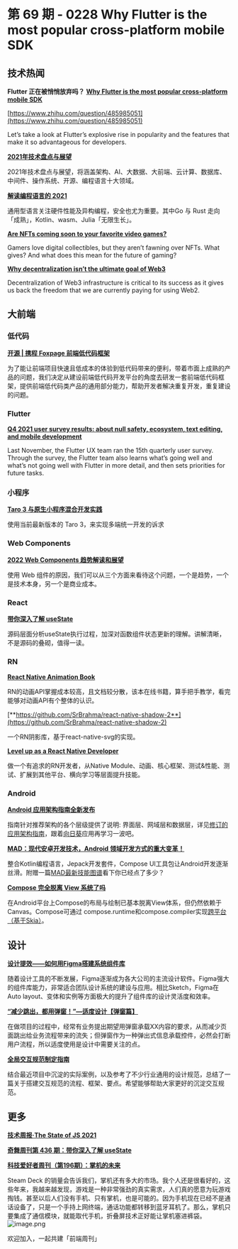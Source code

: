 # 第 69 期 - 0228 Why Flutter is the most popular cross-platform mobile SDK
## 技术热闻
**Flutter 正在被悄悄放弃吗？**
[**Why Flutter is the most popular cross-platform mobile SDK**](https://stackoverflow.blog/2022/02/21/why-flutter-is-the-most-popular-cross-platform-mobile-sdk/)


[https://www.zhihu.com/question/485985051](https://www.zhihu.com/question/485985051)

Let’s take a look at Flutter’s explosive rise in popularity and the features that make it so advantageous for developers. 

[**2021年技术盘点与展望**](https://www.infoq.cn/minibook/Rmc3QT7vIXdr0ovFhZZ8)

2021年技术盘点与展望，将涵盖架构、AI、大数据、大前端、云计算、数据库、中间件、操作系统、开源、编程语言十大领域。

[**解读编程语言的 2021**](https://www.infoq.cn/article/FShKRWXoUJ7b8C801Z9i)

通用型语言关注硬件性能及异构编程，安全也尤为重要。其中Go 与 Rust 走向「成熟」，Kotlin、wasm、Julia「无限生长」。

[**Are NFTs coming soon to your favorite video games?**](https://cointelegraph.com/news/are-nfts-coming-soon-to-your-favorite-video-games)

Gamers love digital collectibles, but they aren’t fawning over NFTs. What gives? And what does this mean for the future of gaming?

[**Why decentralization isn’t the ultimate goal of Web3**](https://cointelegraph.com/news/why-decentralization-isn-t-the-ultimate-goal-of-web3)

Decentralization of Web3 infrastructure is critical to its success as it gives us back the freedom that we are currently paying for using Web2.

## 大前端
### 低代码
[**开源 | 携程 Foxpage 前端低代码框架**](https://mp.weixin.qq.com/s/NAuWtEQ2A5beTjn88aBTZg)

为了能让前端项目快速且低成本的体验到低代码带来的便利，带着市面上成熟的产品的问题，我们决定从建设前端低代码开发平台的角度去研发一套前端低代码框架，提供前端低代码类产品的通用部分能力，帮助开发者解决重复开发，重复建设的问题。

### Flutter
[**Q4 2021 user survey results: about null safety, ecosystem, text editing, and mobile development**](https://medium.com/@jayoung.lee/q4-2021-user-survey-results-about-null-safety-ecosystem-text-editing-and-mobile-development-5d33341954e9)

Last November, the Flutter UX team ran the 15th quarterly user survey. Through the survey, the Flutter team also learns what’s going well and what’s not going well with Flutter in more detail, and then sets priorities for future tasks.

### 小程序
[**Taro 3 与原生小程序混合开发实践**](https://mp.weixin.qq.com/s/3PDjn09QWwWNQ9teyx6kkw)

使用当前最新版本的 Taro 3，来实现多端统一开发的诉求

### Web Components
[**2022 Web Components 趋势解读和展望**](https://mp.weixin.qq.com/s/FsQBrFpes-gdkZfJsadWaQ)

使用 Web 组件的原因，我们可以从三个方面来看待这个问题，一个是趋势，一个是技术本身，另一个是商业成本。

### React
[**带你深入了解 useState**](https://mp.weixin.qq.com/s/nYX8Lnj7uwGHAeL5rEnRRg)

源码层面分析useState执行过程，加深对函数组件状态更新的理解。讲解清晰，不是源码的叠砌，值得一读。

### RN
[**React Native Animation Book**](https://animationbook.codedaily.io/introduction/)

RN的动画API掌握成本较高，且文档较分散，该本在线书籍，算手把手教学，看完能够对动画API有个整体的认识。

[**https://github.com/SrBrahma/react-native-shadow-2**](https://github.com/SrBrahma/react-native-shadow-2)

一个RN阴影库，基于react-native-svg的实现。

[**Level up as a React Native Developer**](https://javascript.plainenglish.io/level-up-as-a-react-native-developer-cb2832805255)

做一个有追求的RN开发者，从Native Module、动画、核心框架、测试&性能、测试、扩展到其他平台、横向学习等层面提升技能。

### Android
[**Android 应用架构指南全新发布**](https://mp.weixin.qq.com/s/NBQ8h40y6AmQdNF2lEGKZQ)

指南针对推荐架构的各个层级提供了说明: 界面层、网域层和数据层，详见[修订的应用架构指南](https://developer.android.google.cn/jetpack/guide)，跟着[向日葵](https://github.com/android/sunflower)应用再学习一波吧。

[**MAD：现代安卓开发技术，Android 领域开发方式的重大变革！**](https://mp.weixin.qq.com/s/fYkCznXDkxojTRZtiSMSJQ)

整合Kotlin编程语言，Jepack开发套件，Compose UI工具包让Android开发逐渐丝滑。附赠一篇[MAD最新技能图谱](https://mp.weixin.qq.com/s/UJt5rb_ALTnSOBYpoWJ0WA)看下你已经点了多少？

[**Compose 完全脱离 View 系统了吗**](https://mp.weixin.qq.com/s/EHQtjP_2ZLuXpWyue6cQIg)

在Android平台上Compose的布局与绘制已基本脱离View体系，但仍然依赖于Canvas。Compose可通过 compose.runtime和compose.compiler实现[跨平台（基于Skia）](https://mp.weixin.qq.com/s/eXXPqoVQ3wNFECQAza1S4A)。

## 设计
[**设计提效——如何用Figma搭建系统组件库**](https://mp.weixin.qq.com/s/zIPAusT61tffOAsy4QHLhQ)

随着设计工具的不断发展，Figma逐渐成为各大公司的主流设计软件。Figma强大的组件库能力，非常适合团队设计系统的建设与应用。相比Sketch，Figma在Auto layout、变体和实例等方面极大的提升了组件库的设计灵活度和效率。

[**“减少跳出，都用弹窗！”—适度设计【弹窗篇】**](https://mp.weixin.qq.com/s/sYopq9b3--MXPybnGJkt4A)

在做项目的过程中，经常有业务提出期望用弹窗承载XX内容的要求，从而减少页面跳出给业务流程带来的流失；但弹窗作为一种弹出式信息承载控件，必然会打断用户流程，所以适度使用是设计中需要关注的点。

[**全局交互规范制定指南**](https://mp.weixin.qq.com/s/G2iQI4cGVCrvLrnGoCNwxQ)

结合最近项目中沉淀的实际案例，以及参考了不少行业通用的设计规范，总结了一篇关于搭建交互规范的流程、框架、要点。希望能够帮助大家更好的沉淀交互规范。

## 更多
[**技术周报·The State of JS 2021**](https://mp.weixin.qq.com/s/NOF7xacvgsOA153gtmO69Q)


[**奇舞周刊第 436 期：带你深入了解 useState**](https://mp.weixin.qq.com/s/gDAG0h235PSIKcSeB1nu7g)


[**科技爱好者周刊（第196期）：掌机的未来**](https://mp.weixin.qq.com/s/obkC-uiQSl9XwXWDqC4NdQ)

Steam Deck 的销量会告诉我们，掌机还有多大的市场。我个人还是很看好的，这些年来，我越来越发现，游戏是一种非常强劲的真实需求，人们真的愿意为玩游戏掏钱。甚至以后人们没有手机、只有掌机，也是可能的。因为手机现在已经不是通话设备了，只是一个手持上网终端，通话功能都转移到蓝牙耳机了。那么，掌机只要集成了通信模块，就能取代手机，折叠屏技术正好能让掌机塞进裤袋。
![image.png](https://cdn.nlark.com/yuque/0/2020/png/85771/1605930034828-7fc81343-651f-4a15-8465-eebe5a23cf61.png#crop=0&crop=0&crop=1&crop=1&height=31&id=C5Hpa&margin=%5Bobject%20Object%5D&name=image.png&originHeight=90&originWidth=2186&originalType=binary&ratio=1&rotation=0&showTitle=false&size=14325&status=done&style=none&title=&width=746)


欢迎加入，一起共建「前端周刊」
